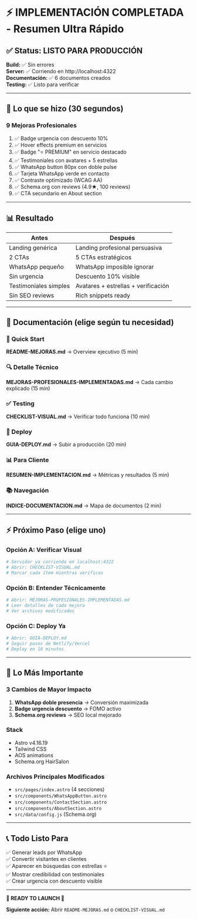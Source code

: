 # ⚡ IMPLEMENTACIÓN COMPLETADA - Resumen Ultra Rápido

## ✅ Status: LISTO PARA PRODUCCIÓN

**Build:** ✅ Sin errores  
**Server:** ✅ Corriendo en http://localhost:4322  
**Documentación:** ✅ 6 documentos creados  
**Testing:** ✅ Listo para verificar  

---

## 🎯 Lo que se hizo (30 segundos)

### 9 Mejoras Profesionales
1. ✅ Badge urgencia con descuento 10%
2. ✅ Hover effects premium en servicios
3. ✅ Badge "⭐ PREMIUM" en servicio destacado
4. ✅ Testimoniales con avatares + 5 estrellas
5. ✅ WhatsApp button 80px con doble pulse
6. ✅ Tarjeta WhatsApp verde en contacto
7. ✅ Contraste optimizado (WCAG AA)
8. ✅ Schema.org con reviews (4.9★, 100 reviews)
9. ✅ CTA secundario en About section

---

## 📊 Resultado

| Antes | Después |
|-------|---------|
| Landing genérica | Landing profesional persuasiva |
| 2 CTAs | 5 CTAs estratégicos |
| WhatsApp pequeño | WhatsApp imposible ignorar |
| Sin urgencia | Descuento 10% visible |
| Testimoniales simples | Avatares + estrellas + verificación |
| Sin SEO reviews | Rich snippets ready |

---

## 📁 Documentación (elige según tu necesidad)

### 🚀 Quick Start
**README-MEJORAS.md** → Overview ejecutivo (5 min)

### 🔍 Detalle Técnico
**MEJORAS-PROFESIONALES-IMPLEMENTADAS.md** → Cada cambio explicado (15 min)

### ✅ Testing
**CHECKLIST-VISUAL.md** → Verificar todo funciona (10 min)

### 🚀 Deploy
**GUIA-DEPLOY.md** → Subir a producción (20 min)

### 📊 Para Cliente
**RESUMEN-IMPLEMENTACION.md** → Métricas y resultados (5 min)

### 📚 Navegación
**INDICE-DOCUMENTACION.md** → Mapa de documentos (2 min)

---

## ⚡ Próximo Paso (elige uno)

### Opción A: Verificar Visual
```bash
# Servidor ya corriendo en localhost:4322
# Abrir: CHECKLIST-VISUAL.md
# Marcar cada ítem mientras verificas
```

### Opción B: Entender Técnicamente
```bash
# Abrir: MEJORAS-PROFESIONALES-IMPLEMENTADAS.md
# Leer detalles de cada mejora
# Ver archivos modificados
```

### Opción C: Deploy Ya
```bash
# Abrir: GUIA-DEPLOY.md
# Seguir pasos de Netlify/Vercel
# Deploy en 10 minutos
```

---

## 🎯 Lo Más Importante

### 3 Cambios de Mayor Impacto
1. **WhatsApp doble presencia** → Conversión maximizada
2. **Badge urgencia descuento** → FOMO activo
3. **Schema.org reviews** → SEO local mejorado

### Stack
- Astro v4.16.19
- Tailwind CSS
- AOS animations
- Schema.org HairSalon

### Archivos Principales Modificados
- `src/pages/index.astro` (4 secciones)
- `src/components/WhatsAppButton.astro`
- `src/components/ContactSection.astro`
- `src/components/AboutSection.astro`
- `src/data/config.js` (Schema.org)

---

## 📞 Todo Listo Para

✅ Generar leads por WhatsApp  
✅ Convertir visitantes en clientes  
✅ Aparecer en búsquedas con estrellas ⭐  
✅ Mostrar credibilidad con testimoniales  
✅ Crear urgencia con descuento visible  

---

**🚀 READY TO LAUNCH 🚀**

**Siguiente acción:** Abrir `README-MEJORAS.md` o `CHECKLIST-VISUAL.md`
